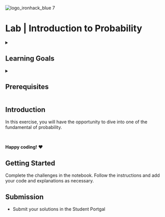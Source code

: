 ![logo_ironhack_blue 7](https://user-images.githubusercontent.com/23629340/40541063-a07a0a8a-601a-11e8-91b5-2f13e4e6b441.png)

# Lab | Introduction to Probability

<details>
  <summary>
   <h2>Learning Goals</h2>
  </summary>

  This exercise allows you to practice and apply the concepts and techniques taught in class. 

  Upon completion of this exercise, you will be able to:
  
  - Identify different probabilities distributions.
  - Calculate pmf/cdf for given problems.
  
  <br>
  <hr> 

</details>

<details>
  <summary>
   <h2>Prerequisites</h2>
  </summary>
Before this starting this lab, you should have learnt about:

- Basic Probabilities notions.
- Understand difference between distributions and where/how to apply them in a business context.

  <br>
  <hr> 

</details>

## Introduction

In this exercise, you will have the opportunity to dive into one of the fundamental of probability.

<br>

**Happy coding!** :heart:




## Getting Started

Complete the challenges in the notebook. Follow the instructions and add your code and explanations as necessary.


## Submission

- Submit your solutions in the Student Portgal
